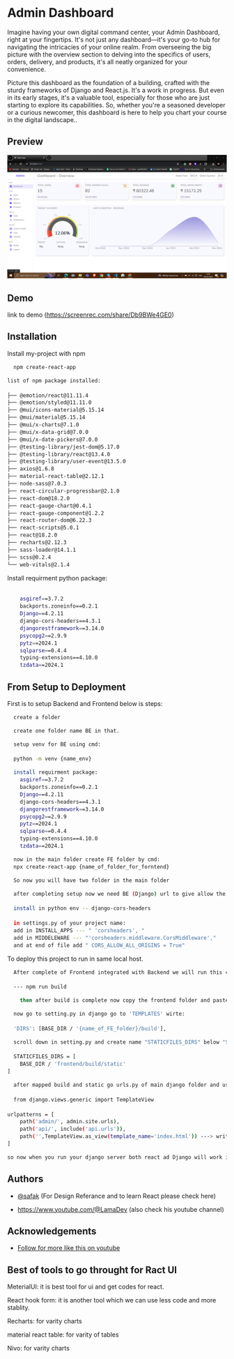 # Admin Dashboard

Imagine having your own digital command center, your Admin Dashboard, right at your fingertips. It's not just any dashboard—it's your go-to hub for navigating the intricacies of your online realm. From overseeing the big picture with the overview section to delving into the specifics of users, orders, delivery, and products, it's all neatly organized for your convenience.

Picture this dashboard as the foundation of a building, crafted with the sturdy frameworks of Django and React.js. It's a work in progress. But even in its early stages, it's a valuable tool, especially for those who are just starting to explore its capabilities. So, whether you're a seasoned developer or a curious newcomer, this dashboard is here to help you chart your course in the digital landscape..

## Preview

![Preview](./img.png)

## Demo

link to demo
(https://screenrec.com/share/Db9BWe4GE0)

## Installation

Install my-project with npm

```bash
  npm create-react-app
```

```bash
list of npm package installed:

├── @emotion/react@11.11.4
├── @emotion/styled@11.11.0
├── @mui/icons-material@5.15.14
├── @mui/material@5.15.14
├── @mui/x-charts@7.1.0
├── @mui/x-data-grid@7.0.0
├── @mui/x-date-pickers@7.0.0
├── @testing-library/jest-dom@5.17.0
├── @testing-library/react@13.4.0
├── @testing-library/user-event@13.5.0
├── axios@1.6.8
├── material-react-table@2.12.1
├── node-sass@7.0.3
├── react-circular-progressbar@2.1.0
├── react-dom@18.2.0
├── react-gauge-chart@0.4.1
├── react-gauge-component@1.2.2
├── react-router-dom@6.22.3
├── react-scripts@5.0.1
├── react@18.2.0
├── recharts@2.12.3
├── sass-loader@14.1.1
├── scss@0.2.4
└── web-vitals@2.1.4
```

Install requirment python package:

```bash

    asgiref==3.7.2
    backports.zoneinfo==0.2.1
    Django==4.2.11
    django-cors-headers==4.3.1
    djangorestframework==3.14.0
    psycopg2==2.9.9
    pytz==2024.1
    sqlparse==0.4.4
    typing-extensions==4.10.0
    tzdata==2024.1
```

## From Setup to Deployment

First is to setup Backend and Frontend below is steps:

```bash
  create a folder
```

```bash
  create one folder name BE in that.
```

```bash
  setup venv for BE using cmd:

  python -m venv {name_env}
```

```bash
  install requirment package:
    asgiref==3.7.2
    backports.zoneinfo==0.2.1
    Django==4.2.11
    django-cors-headers==4.3.1
    djangorestframework==3.14.0
    psycopg2==2.9.9
    pytz==2024.1
    sqlparse==0.4.4
    typing-extensions==4.10.0
    tzdata==2024.1
```

```bash
  now in the main folder create FE folder by cmd:
  npx create-react-app {name_of_folder_for_forntend}
```

```bash
  So now you will have two folder in the main folder
```

```bash
  after completing setup now we need BE (Django) url to give allow the permission to use when integrating with FE (Reactjs):

  install in python env -- django-cors-headers

  in settings.py of your project name:
  add in INSTALL_APPS --- " 'corsheaders', "
  add in MIDDELEWARE --- "'corsheaders.middleware.CorsMiddleware',"
  and at end of file add " CORS_ALLOW_ALL_ORIGINS = True"
```

To deploy this project to run in same local host.

```bash
  After complete of Frontend integrated with Backend we will run this cmd in frontend directory.

  --- npm run build
```

```bash
    then after build is complete now copy the frontend folder and paste in backend folder
```

```bash
  now go to setting.py in django go to 'TEMPLATES' wirte:

  'DIRS': [BASE_DIR / '{name_of_FE_folder}/build'],
```

```bash
  scroll down in setting.py and create name "STATICFILES_DIRS" below "STATIC_URL" like this:

  STATICFILES_DIRS = [
    BASE_DIR / 'frontend/build/static'
]
```

```bash
  after mapped build and static go urls.py of main django folder and us template view :

  from django.views.generic import TemplateView

urlpatterns = [
    path('admin/', admin.site.urls),
    path('api/', include('api.urls')),
    path('',TemplateView.as_view(template_name='index.html')) ---> write your html of FE in here
]

```

```bash
so now when you run your django server both react ad Django will work in same localhost.
```

## Authors

- [@safak](https://github.com/safak/youtube2022/tree/react-admin) (For Design Referance and to learn React please check here)

- https://www.youtube.com/@LamaDev (also check his youtube channel)

## Acknowledgements

- [Follow for more like this on youtube ](https://www.youtube.com/@LamaDev)

## Best of tools to go throught for Ract UI

MeterialUI: it is best tool for ui and get codes for react.

React hook form: it is another tool which we can use less code and more stablity.

Recharts: for varity charts

material react table: for varity of tables

Nivo: for varity charts
